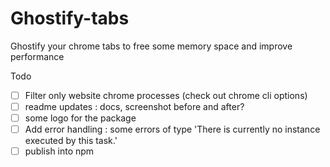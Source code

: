 # Ghostify-tabs
Ghostify your chrome tabs to free some memory space and improve performance

Todo 

- [ ] Filter only website chrome processes (check out chrome cli options)
- [ ] readme updates : docs, screenshot before and after?
- [ ] some logo for the package 
- [ ] Add error handling : some errors of type 'There is currently no instance executed by this task.'
- [ ] publish into npm
